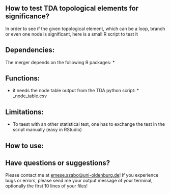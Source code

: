 
## How to test TDA topological elements for significance?

In order to see if the given topological element, which can be a loop, branch or even one node is significant, here is a small R script to test it
## Dependencies:
The merger depends on the following R packages:
*
## Functions:
* it needs the node table output from the TDA python script: * \_node_table.csv
## Limitations:
 * To taest with an other statistical test, one has to exchange the test in the script manually (easy in RStudio)
 ## How to use:

## Have questions or suggestions?
Please contact me at emese.szabo@uni-oldenburg.de!
If you experience bugs or errors, please send me your output message of your terminal, optionally the first 10 lines of your files!

